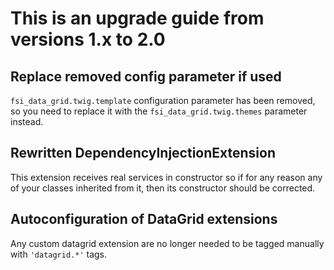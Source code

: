 # This is an upgrade guide from versions 1.x to 2.0

## Replace removed config parameter if used

`fsi_data_grid.twig.template` configuration parameter has been removed, so you
need to replace it with the `fsi_data_grid.twig.themes` parameter instead.

## Rewritten DependencyInjectionExtension

This extension receives real services in constructor so if for any reason any
of your classes inherited from it, then its constructor should be corrected.

## Autoconfiguration of DataGrid extensions 

Any custom datagrid extension are no longer needed to be tagged manually
with `'datagrid.*'` tags.
